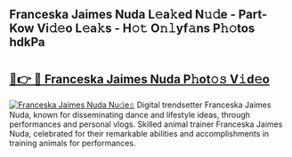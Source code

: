 ## Franceska Jaimes Nuda L𝚎a𝚔ed N𝚞𝚍e - Part-Kow Vi𝚍𝚎o L𝚎a𝚔s - H𝚘𝚝 O𝚗𝚕yf𝚊ns P𝚑𝚘tos hdkPa

# <h2><a href="http://kf4wiv.oniu.top/?m=Franceska+Jaimes+Nuda">🔗👉 🔴 Franceska Jaimes Nuda P𝚑ot𝚘𝚜 V𝚒d𝚎o</a></h2>

[![Franceska Jaimes Nuda Nu𝚍e𝚜](https://i.imgur.com/0qMVB7G.gif)](http://kf4wiv.oniu.top/?m=Franceska+Jaimes+Nuda)
Digital trendsetter Franceska Jaimes Nuda, known for disseminating dance and lifestyle ideas, through performances and personal vlogs. Skilled animal trainer Franceska Jaimes Nuda, celebrated for their remarkable abilities and accomplishments in training animals for performances.  
